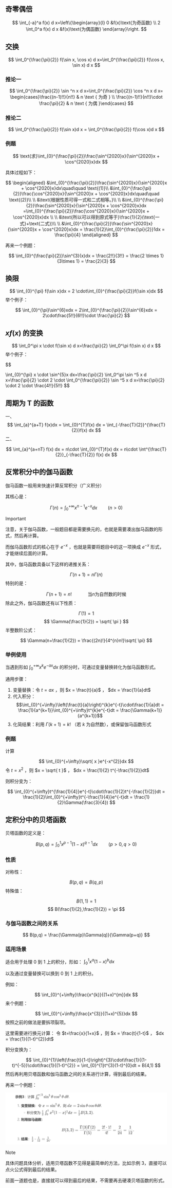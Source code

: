 ## 奇零偶倍
$$
\int_{-a}^a f(x) d x=\left\{\begin{array}{l}
0  &f(x)\text{为奇函数} \\ 
2 \int_0^a f(x) d x &f(x)\text{为偶函数}
\end{array}\right.
$$
## 交换
$$
\int_0^{\frac{\pi}{2}} f(\sin x, \cos x) d x=\int_0^{\frac{\pi}{2}} f(\cos x, \sin x) d x
$$
### 推论一

$$
\int_0^{\frac{\pi}{2}} \sin ^n x d x=\int_0^{\frac{\pi}{2}} \cos ^n x d x= \begin{cases}\frac{(n-1)!!}{n!!} & n \text { 为奇 } \\ \frac{(n-1)!!}{n!!}\cdot \frac{\pi}{2} & n \text { 为偶 }\end{cases}
$$
### 推论二

$$
\int_0^{\frac{\pi}{2}} f(\sin x)d x = \int_0^{\frac{\pi}{2}} f(\cos x)d x
$$
### 例题

$$
\text{求}\int_{0}^{\frac{\pi}{2}}\frac{\sin^{2020}x}{\sin^{2020}x + \cos^{2020}x}dx
$$

具体过程如下：

$$
\begin{aligned}
&\int_{0}^{\frac{\pi}{2}}\frac{\sin^{2020}x}{\sin^{2020}x + \cos^{2020}x}dx\quad\quad \text{(1)}\\
&\int_{0}^{\frac{\pi}{2}}\frac{\cos^{2020}x}{\sin^{2020}x + \cos^{2020}x}dx\quad\quad \text{(2)}\\ \\
&\text{根据性质可得一式和二式相等。}\\ \\ 
&\int_{0}^{\frac{\pi}{2}}\frac{\sin^{2020}x}{\sin^{2020}x + \cos^{2020}x}dx =\int_{0}^{\frac{\pi}{2}}\frac{\cos^{2020}x}{\sin^{2020}x + \cos^{2020}x}dx \\
\\
&\text{所以可以得到原式等于}\frac{1}{2}(\text{一式}+\text{二式})\\
\\
&\int_{0}^{\frac{\pi}{2}}\frac{\sin^{2020}x}{\sin^{2020}x + \cos^{2020}x}dx = \frac{1}{2}\int_{0}^{\frac{\pi}{2}}1dx = \frac{\pi}{4}
\end{aligned}
$$

再来一个例题：

$$
\int_{0}^{\frac{\pi}{2}}\sin^{3}(x)dx = \frac{2!!}{3!!} = \frac{2 \times 1}{3\times 1} = \frac{2}{3}
$$
## 换限

$$
\int_{0}^{\pi} f(\sin x)dx = 2 \cdot\int_{0}^{\frac{\pi}{2}}f(\sin x)dx
$$
举个例子：

$$
\int_{0}^{\pi}\sin^{6}xdx = 2\int_{0}^{\frac{\pi}{2}}\sin^{6}xdx = 2\cdot\frac{5!!}{6!!}\cdot \frac{\pi}{2}
$$
## $xf(x)$ 的变换

$$
\int_0^\pi x \cdot f(\sin x) d x=\frac{\pi}{2} \int_0^\pi f(\sin x) d x
$$
举个例子：

$$

\int_{0}^{\pi} x \cdot \sin^{5}x dx=\frac{\pi}{2} \int_0^\pi \sin ^5 x d x=\frac{\pi}{2} \cdot 2 \cdot \int_0^{\frac{\pi}{2}} \sin ^5 x d x=\frac{\pi}{2} \cdot 2 \cdot \frac{4!!}{5!!}
$$

## 周期为 T 的函数

一、
$$
\int_{a}^{a+T} f(x)dx = \int_{0}^{T}f(x) dx  = \int_{-\frac{T}{2}}^{\frac{T}{2}}f(x) dx
$$
二、

$$
\int_{a}^{a+nT} f(x) dx = n\cdot \int_{0}^{T}f(x) dx = n\cdot \int^{\frac{T}{2}}_{-\frac{T}{2}} f(x) dx 
$$
## 反常积分中的伽马函数

伽马函数一般用来快速计算反常积分（广义积分）

其核心是：

$$
\Gamma(n) = \int_{0}^{+\infty}x^{n-1}e^{-x}dx \quad\quad (n>0)
$$
> [!important]
> 注意，关于伽马函数，一般题目都是需要换元的，也就是需要凑出伽马函数的形式，然后再计算。
> 
> 而伽马函数形式的核心在于 $e^{-x}$ ，也就是需要将题目中的这一项换成 $e^{-x}$ 形式，才能继续后面的计算。

其中，伽马函数具备以下这样的递推关系：

$$
\Gamma(n+1) = n\Gamma(n)
$$
特别的是：

$$
\Gamma(n+1) = n! \quad \quad \quad\text{当}n\text{为自然数的时候}
$$
除此之外，伽马函数还有以下性质：

$$
\Gamma(1) = 1
$$
$$
\Gamma(\frac{1}{2}) = \sqrt{ \pi }
$$
半整数阶公式：

$$
\Gamma(n+\frac{1}{2}) = \frac{(2n)!}{4^{n}n!}\sqrt{ \pi}
$$
### 举例使用

当遇到形如 $\int_{0}^{+\infty}x^{k}e^{-ax}dx$ 的积分时，可通过变量替换转化为伽马函数形式。

通用步骤：

1. 变量替换：令 $t= ax$ ，则 $x = \frac{t}{a}$ ， $dx = \frac{1}{a}dt$
2. 代入积分：
   $$\int_{0}^{+\infty}\left(\frac{t}{a}\right)^{k}e^{-t}\cdot\frac{1}{a}dt = \frac{1}{a^{k+1}}\int_{0}^{+\infty}t^{k}e^{-t}dt = \frac{\Gamma(k+1)}{a^{k+1}}$$
3. 化简结果：利用 $\Gamma(k+1) = k!$ （若 $k$ 为自然数），或保留伽马函数形式


### 例题

计算

$$
\int_{0}^{+\infty}\sqrt{ x }e^{-x^{2}}dx
$$
令 $t = x^{2}$ ，则 $x = \sqrt{ t }$ ， $dx = \frac{1}{2} t^{-\frac{1}{2}}dt$

则积分变为：

$$
\int_{0}^{+\infty}t^{\frac{1}{4}}e^{-t}\cdot\frac{1}{2}t^{-\frac{1}{2}}dt = \frac{1}{2}\int_{0}^{+\infty}t^{-\frac{1}{4}}e^{-t}dt = \frac{1}{2}\Gamma(\frac{3}{4})
$$
## 定积分中的贝塔函数

贝塔函数的定义是：

$$
B(p,q) = \int_{0}^{1}x^{p-1}(1-x)^{q-1}dx\quad\quad(p>0,q>0)
$$
### 性质

对称性：

$$
B(p,q) = B({q,p})
$$
特殊值：

$$
B(1,1) = 1
$$
$$
B(\frac{1}{2},\frac{1}{2}) = \pi
$$
### 与伽马函数之间的关系

$$
B(p,q) = \frac{\Gamma(p)\Gamma(q)}{\Gamma(p+q)}
$$

### 适用场景

适合用于处理 $0$ 到 $1$ 上的积分，形如： $\int_{0}^{1}x^{a}(1-x)^{b}dx$

以及通过变量替换可以换到 $0$ 到 $1$ 上的积分。

例如：

$$
\int_{0}^{+\infty}\frac{x^{k}}{(1+x)^{m}}dx
$$
来个例题：

$$
\int_{0}^{+\infty}\frac{x^{3}}{(1+x)^{5}}dx
$$
按照之前的做法是要拆项裂项。

这里需要进行换元计算： 令 $t=\frac{x}{1+x}$ ，则 $x = \frac{t}{1-t}$ ， $dx = \frac{1}{(1-t)^{2}}dt$ 

积分变换为：

$$
\int_{0}^{1}\left(\frac{t}{1-t}\right)^{3}\cdot\frac{1}{(1-t)^{-5}}\cdot\frac{1}{(1-t)^{2}} = \int_{0}^{1}t^{3}(1-t)^{0}dt = B(4,1)
$$
然后再利用贝塔函数和伽马函数之间的关系进行计算，得到最后的结果。

再来一个例题：

![](imgs/Pasted%20image%2020250228155001.png)

> [!note]
> 具体问题具体分析，适用贝塔函数不见得是最简单的方法，比如示例 3，直接可以点火公式得到最后的结果。
> 
> 前面一道题也是，直接就可以得到最后的结果，不需要再去硬凑贝塔函数的形式。

